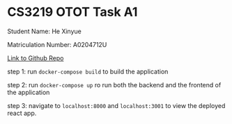 # CS3219 OTOT Task A1

Student Name: He Xinyue

Matriculation Number: A0204712U

[Link to Github Repo](https://github.com/eksinyue/3219-otot-task-a1)

step 1: run `docker-compose build` to build the application

step 2: run `docker-compose up` ro run both the backend and the frontend of the application

step 3: navigate to `localhost:8000` and `localhost:3001` to view the deployed react app.